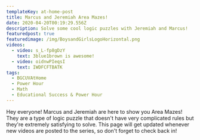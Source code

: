 ```yaml
---
templateKey: at-home-post
title: Marcus and Jeremiah Area Mazes!
date: 2020-04-20T00:19:29.556Z
description: Solve some cool logic puzzles with Jeremiah and Marcus!
featuredpost: true
featuredimage: /img/BoysandGirlsLogoHorizontal.png
videos:
  - video: s_L-fp8gDzY
    text: 3blue1brown is awesome!
  - video: oidnwPIeqsI
    text: IWDFCFTBATK
tags:
  - BGCUVAtHome
  - Power Hour
  - Math
  - Educational Success & Power Hour
---
```


Hey everyone! Marcus and Jeremiah are here to show you Area Mazes! They are a type of logic puzzle that doesn't have very complicated rules but they're extremely satisfying to solve. This page will get updated whenever new videos are posted to the series, so don't forget to check back in!

